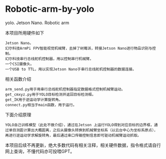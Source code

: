# Robotic-arm-by-yolo
yolo. Jetson Nano. Robotic arm

本项目所用硬件如下

    Jetson Nano。
    幻尔科技ArmPi FPV智能视觉机械臂，去掉了树莓派，转接Jetson Nano进行物品识别与控制。
    幻尔科技串行总线舵机控制器，用以控制串行机械臂。
    一个CSI摄像头。
    一个USB to TTL，用以实现Jetson Nano于串行总线舵机控制器的数据连接。


相关函数介绍

    arm_send.py用于用串行总线舵机控制器指定数据格式控制机械臂运动。
    get_cmxyz.py用于YOLO目标检测并返回目标检测框。
    get_IK用于逆运动学计算旋转角。
    connect.py相当于main函数，用于运行。


下面介绍原理

    YOLO自己训练模型（此处不做介绍），通过在Jetson 上运行YOLO得到对应目标的边界框，通过单目测距计算出大概距离，之后从摄像头转换到机械臂坐标系（以云台中心为坐标系原点），再进行逆运动学求解旋转角，最后通过串口传输控制信息即可驱动机械臂运动抓取。


本项目后续不再更新，绝大多数代码有相关注释，相关硬件数据，指令格式请自行网上查询，不懂代码亦可投喂GPT。
    
